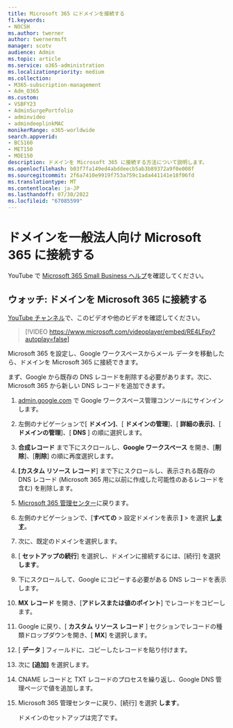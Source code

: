```yaml
---
title: Microsoft 365 にドメインを接続する
f1.keywords:
- NOCSH
ms.author: twerner
author: twernermsft
manager: scotv
audience: Admin
ms.topic: article
ms.service: o365-administration
ms.localizationpriority: medium
ms.collection:
- M365-subscription-management
- Adm_O365
ms.custom:
- VSBFY23
- AdminSurgePortfolio
- adminvideo
- admindeeplinkMAC
monikerRange: o365-worldwide
search.appverid:
- BCS160
- MET150
- MOE150
description: ドメインを Microsoft 365 に接続する方法について説明します。
ms.openlocfilehash: b03f7fa149ed4abddeecb5ab3b89372a9f0e008f
ms.sourcegitcommit: 2f6a7410e9919f753a759c1ada441141e18f06fd
ms.translationtype: MT
ms.contentlocale: ja-JP
ms.lasthandoff: 07/30/2022
ms.locfileid: "67085599"
---
```

# <a name="connect-your-domain-to-microsoft-365-for-business"></a>ドメインを一般法人向け Microsoft 365 に接続する

YouTube で [Microsoft 365 Small Business ヘルプ](https://go.microsoft.com/fwlink/?linkid=2197659)を確認してください。

## <a name="watch-connect-your-domain-to-microsoft-365"></a>ウォッチ: ドメインを Microsoft 365 に接続する

[YouTube チャンネル](https://go.microsoft.com/fwlink/?linkid=2198216)で、このビデオや他のビデオを確認してください。

> [!VIDEO https://www.microsoft.com/videoplayer/embed/RE4LFpy?autoplay=false]

Microsoft 365 を設定し、Google ワークスペースからメール データを移動したら、ドメインを Microsoft 365 に接続できます。 

まず、Google から既存の DNS レコードを削除する必要があります。次に、Microsoft 365 から新しい DNS レコードを追加できます。

1. [admin.google.com](https://admin.google.com) で Google ワークスペース管理コンソールにサインインします。
1. 左側のナビゲーションで[ **ドメイン]**、[ **ドメインの管理**]、[ **詳細の表示]**、[ **ドメインの管理**]、[ **DNS** ] の順に選択します。
1. **合成レコード** まで下にスクロールし、**Google ワークスペース** を開き、[**削除**]、[**削除**] の順に再度選択します。
1. **[カスタム リソース レコード**] まで下にスクロールし、表示される既存の DNS レコード (Microsoft 365 用に以前に作成した可能性のあるレコードを含む) を削除します。
1. [Microsoft 365 管理センター](https://admin.microsoft.com)に戻ります。
1. 左側のナビゲーションで、[**すべての** > 設定ドメインを表示 **]** >  を選択 <a href="https://go.microsoft.com/fwlink/p/?linkid=834818" target="_blank">**します**</a>。
1. 次に、既定のドメインを選択します。
1. [ **セットアップの続行**] を選択し、ドメインに接続するには、[続行] を選択  **します**。
1. 下にスクロールして、Google にコピーする必要がある DNS レコードを表示します。
1. **MX レコード** を開き、[**アドレスまたは値のポイント**] でレコードをコピーします。
1. Google に戻り、[ **カスタム リソース レコード** ] セクションでレコードの種類ドロップダウンを開き、[ **MX**] を選択します。
1. [ **データ** ] フィールドに、コピーしたレコードを貼り付けます。
1. 次に **[追加]** を選択します。
1. CNAME レコードと TXT レコードのプロセスを繰り返し、Google DNS 管理ページで値を追加します。
1. Microsoft 365 管理センターに戻り、[続行] を選択 **します**。

    ドメインのセットアップは完了です。
